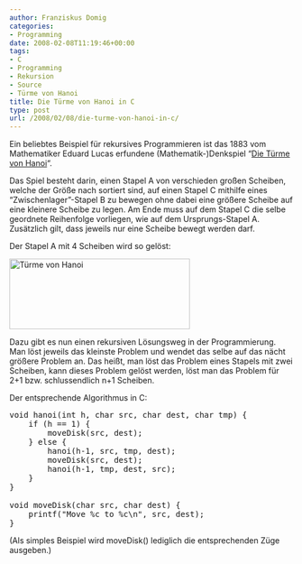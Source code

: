 ```yaml
---
author: Franziskus Domig
categories:
- Programming
date: 2008-02-08T11:19:46+00:00
tags:
- C
- Programming
- Rekursion
- Source
- Türme von Hanoi
title: Die Türme von Hanoi in C
type: post
url: /2008/02/08/die-turme-von-hanoi-in-c/
---
```


Ein beliebtes Beispiel für rekursives Programmieren ist das 1883 vom Mathematiker Eduard Lucas erfundene (Mathematik-)Denkspiel &#8220;[Die Türme von Hanoi][1]&#8220;.

Das Spiel besteht darin, einen Stapel A von verschieden großen Scheiben, welche der Größe nach sortiert sind, auf einen Stapel C mithilfe eines &#8220;Zwischenlager&#8221;-Stapel B zu bewegen ohne dabei eine größere Scheibe auf eine kleinere Scheibe zu legen. Am Ende muss auf dem Stapel C die selbe geordnete Reihenfolge vorliegen, wie auf dem Ursprungs-Stapel A. Zusätzlich gilt, dass jeweils nur eine Scheibe bewegt werden darf.

Der Stapel A mit 4 Scheiben wird so gelöst:

<img src="/uploads/2008/02/tower_of_hanoi_4.gif" rel="attachment wp-att-10" alt="Türme von Hanoi" title="Türme von Hanoi (4 Scheiben)" class="align-none" height="125" width="320" />

Dazu gibt es nun einen rekursiven Lösungsweg in der Programmierung. Man löst jeweils das kleinste Problem und wendet das selbe auf das nächt größere Problem an. Das heißt, man löst das Problem eines Stapels mit zwei Scheiben, kann dieses Problem gelöst werden, löst man das Problem für 2+1 bzw. schlussendlich n+1 Scheiben.

Der entsprechende Algorithmus in C:

<pre lang="c">void hanoi(int h, char src, char dest, char tmp) {
    if (h == 1) {
        moveDisk(src, dest);
    } else {
        hanoi(h-1, src, tmp, dest);
        moveDisk(src, dest);
        hanoi(h-1, tmp, dest, src);
    }
}

void moveDisk(char src, char dest) {
    printf("Move %c to %c\n", src, dest);
}</pre>

(Als simples Beispiel wird moveDisk() lediglich die entsprechenden Züge ausgeben.)

 [1]: http://de.wikipedia.org/wiki/T%C3%BCrme_von_Hanoi
